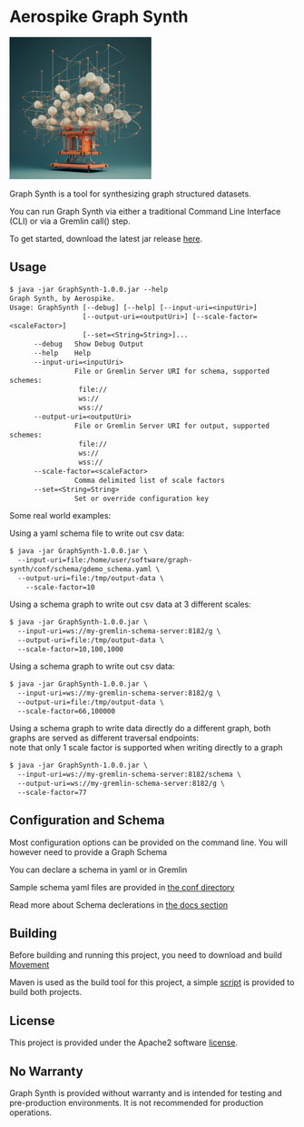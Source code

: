 # Aerospike Graph Synth
![Graph Synthesizer Logo](docs/img/logo-small.jpg)

Graph Synth is a tool for synthesizing graph structured datasets. 

You can run Graph Synth via either a traditional Command Line Interface (CLI) or via a Gremlin call() step. 

To get started, download the latest jar release  [here](https://github.com/aerospike/graph-synth/releases "Graph Synth releases").


## Usage
```shell
$ java -jar GraphSynth-1.0.0.jar --help
Graph Synth, by Aerospike.
Usage: GraphSynth [--debug] [--help] [--input-uri=<inputUri>]
                  [--output-uri=<outputUri>] [--scale-factor=<scaleFactor>]
                  [--set=<String=String>]...
      --debug   Show Debug Output
      --help    Help
      --input-uri=<inputUri>
                File or Gremlin Server URI for schema, supported schemes:
                 file://
                 ws://
                 wss://
      --output-uri=<outputUri>
                File or Gremlin Server URI for output, supported schemes:
                 file://
                 ws://
                 wss://
      --scale-factor=<scaleFactor>
                Comma delimited list of scale factors
      --set=<String=String>
                Set or override configuration key
```

Some real world examples:

Using a yaml schema file to write out csv data:
```shell
$ java -jar GraphSynth-1.0.0.jar \
  --input-uri=file:/home/user/software/graph-synth/conf/schema/gdemo_schema.yaml \
  --output-uri=file:/tmp/output-data \
    --scale-factor=10
```

Using a schema graph to write out csv data at 3 different scales:
```shell
$ java -jar GraphSynth-1.0.0.jar \
  --input-uri=ws://my-gremlin-schema-server:8182/g \
  --output-uri=file:/tmp/output-data \
  --scale-factor=10,100,1000
```

Using a schema graph to write out csv data:
```shell
$ java -jar GraphSynth-1.0.0.jar \
  --input-uri=ws://my-gremlin-schema-server:8182/g \
  --output-uri=file:/tmp/output-data \
  --scale-factor=66,100000
```

Using a schema graph to write data directly do a different graph, both graphs are served as different traversal endpoints:  
note that only 1 scale factor is supported when writing directly to a graph
```shell
$ java -jar GraphSynth-1.0.0.jar \
  --input-uri=ws://my-gremlin-schema-server:8182/schema \
  --output-uri=ws://my-gremlin-schema-server:8182/g \
  --scale-factor=77
```

## Configuration and Schema

Most configuration options can be provided on the command line. You will however need to provide a Graph Schema

You can declare a schema in yaml or in Gremlin

Sample schema yaml files are provided in [the conf directory](conf/schema)

Read more about Schema declerations in [the docs section](docs/Schema.md)
## Building

Before building and running this project, you need to download and build [Movement](https://github.com/aerospike/movement)

Maven is used as the build tool for this project, a simple [script](script/build.sh) is provided to build both projects.

## License

This project is provided under the Apache2 software  [license](LICENSE).

## No Warranty
Graph Synth is provided without warranty and is intended for testing and pre-production environments. 
It is not recommended for production operations.